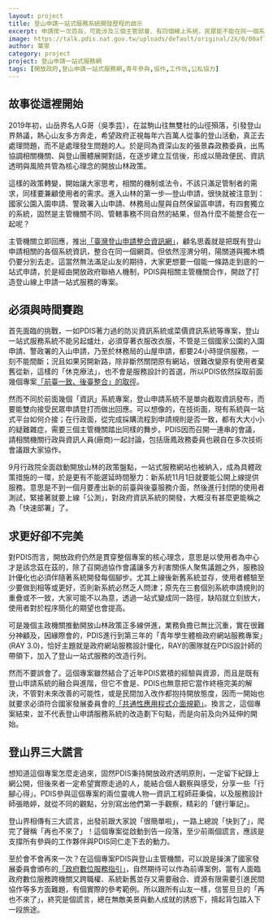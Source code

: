 ```yaml
---
layout: project
title: 登山申請一站式服務系統開發歷程的啟示
excerpt: 申請爬一次百岳，可能涉及三個主管部會、有四個線上系統，民眾能不能在同一個系統申請完成？可是系統開發要在兩個月內完成，而且現有系統不能斷線，新的系統又不能比舊的系統難用喔，請看我們怎麼辦到的。
image: https://talk.pdis.nat.gov.tw/uploads/default/original/2X/0/00af78663a0fe6c4be1174b28993e9d9f5ee25af.jpeg
author: 葉寧
category: project
project: 登山申請一站式服務網
tags: [開放政府,登山申請一站式服務網,青年參與,協作,工作坊,公私協力]
---
```

## 故事從這裡開始

2019年初，山岳界名人G哥（吳季芸），在盆駒山往無雙社的山徑殞落，引發登山界熱議，熱心山友多方奔走，希望政府正視每年六百萬人從事的登山活動，真正去處理問題，而不是處理發生問題的人。於是同為資深山友的張景森政務委員，出馬協調相關機關、與登山團體展開對話，在逐步建立互信後，形成以簡政便民、資訊透明與風險共管為核心理念的開放山林政策。

這樣的政策轉變，開始讓大家思考，相關的機制或法令，不該只滿足管制者的需求，同樣要兼顧使用者的需求。進入山林的第一步—登山申請，很快就被注意到：國家公園入園申請、警政署入山申請、林務局山屋與自然保留區申請，有四套獨立的系統，固然是主管機關不同、管轄事務不同自然的結果，但為什麼不能整合在一起呢？

主管機關立即回應，推出[「臺灣登山申請整合資訊網」](https://mountain.cpami.gov.tw/ )，顧名思義就是把既有登山申請相關的各個系統資訊，整合在同一個網頁。但依然涇渭分明，陽關道與獨木橋仍要分別去走。這當然無法滿足山友的期待，大家更想要一個能一條路走到底的一站式申請，於是經由開放政府聯絡人機制，PDIS與相關主管機關合作，開啟了打造登山線上申請一站式服務的專案。

## 必須與時間賽跑

首先面臨的挑戰，一如PDIS著力過的防災資訊系統或菜價資訊系統等專案，登山一站式服務系統不能另起爐灶，必須穿著衣服改衣服，不管是三個國家公園的入園申請、警政署的入山申請，乃至於林務局的山屋申請，都要24小時提供服務，一刻不能間斷；況且如果另開新路，除非斷然關閉原有網站，很難改變原有使用者棄舊從新，這樣的「休克療法」，也不會是服務設計的首選，所以PDIS依然採取前面幾個專案[「前臺一致、後臺整合」的取徑](https://pdis.nat.gov.tw/zh-TW/project/emic/)。

然而不同於前面幾個「資訊」系統專案，登山申請系統不是單向截取資訊發布，而要能雙向接受民眾申請登打而做出回應。可以想像的，在技術面，現有系統與一站式平台如何介接；在行政面，從完成採購流程到申請規則是否一致，都有大大小小的疑難雜症，需要三個主管機關踏出同樣的舞步。PDIS因而召開一連串的會議，請相關機關行政與資訊人員(廠商)一起討論，包括唐鳳政務委員也親自在多次技術會議跟大家協作。

9月行政院全面啟動開放山林的政策盤點，一站式服務網站也被納入，成為具體政策措施的一環，於是更有不能遲延時間壓力：新系統11月1日就要能公開上線提供服務。意思是不到一個月要產出新的前臺與後臺服務介面，然後進行封閉的使用者測試，緊接著就要上線「公測」，對政府資訊系統的開發，大概沒有甚麼更能稱之為「快速部署」了。

## 求更好卻不完美

對PDIS而言，開放政府仍然是貫穿整個專案的核心理念，意思是以使用者為中心才是該念茲在茲的，除了召開過協作會議讓多方利害關係人聚焦議題之外，服務設計優化也必須伴隨著系統開發每個腳步。尤其上線後新舊系統並存，使用者體驗至少要做到相等或更好，否則新系統必然乏人問津；原先在三套個別系統申請規則的重疊或不一致，大家可能不以為意，透過一站式變成同一路徑，缺陷就立刻放大，使用者對於程序簡化的期望也會提高。

可是幾個主政機關推動開放山林政策正多線併進，業務負擔已無比沉重，實在很難分神顧及，因緣際會的，PDIS進行到第三年的「青年學生體檢政府網站服務專案」(RAY 3.0)，恰好主題就是政府網站服務設計優化，RAY的團隊就在PDIS設計師的帶領下，加入了登山一站式服務的改造行列。

然而不要誤會了。這個專案雖然結合了近年PDIS累積的經驗與資源，而且是既有登山申請系統的融合與進階，但它不會是、PDIS也無意把它當作終極完美的解決，不管對未來改善的可能性，或是民間加入改作都抱持開放態度，因而一開始也就要求必須符合國家發展委員會的[「共通性應用程式介面規範」](https://theme.ndc.gov.tw/lawout/LawContent.aspx?id=GL000270)。換言之，這個專案結束，並不代表登山申請服務系統的改造劃下句點，而是向前及向外延伸的開始。

## 登山界三大謊言

想知道這個專案怎麼走過來，固然PDIS秉持開放政府透明原則，一定留下紀錄上網公開，但後來者一定希望實際走過的人，能結合個人觀察與感受，分享一些「行腳心得」。PDIS參與這個專案的兩位靈魂人物—資訊工程師莊秉倫，以及服務設計師張皓婷，就從不同的觀點，分別寫出他們第一手觀察，精彩的「健行筆記」。

登山界相傳有三大謊言，出發前跟大家說「很簡單啦」，一路上總說「快到了」，爬完了聲稱「再也不來了」！這個專案從啟動到告一段落，至少前兩個謊言，應該是支撐所有參與的工作夥伴與PDIS同仁走下去的動力。

至於會不會再來一次？在這個專案PDIS與登山主管機關，可以說是操演了國家發展委員會頒布的[「政府數位服務指引」](https://www.ndc.gov.tw/Content_List.aspx?n=E7F6C261A5F5D9F5 )，自然期待可以作為前導案例，當有人面臨政府數位服務跨機關又跨職權、系統新舊並存又需要融合、資源有限需要引進民間協作等多方面難題，有個實際的參考範例。所以跟所有山友一樣，信誓旦旦的「再也不來了」，終究是個謊言，總在無敵美景與動人成就的誘惑下，揹起背包踏入下一段旅途。
